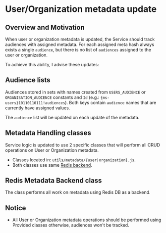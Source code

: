 # User/Organization metadata update
## Overview and Motivation
When user or organization metadata is updated, the Service should track audiences with assigned metadata.
For each assigned meta hash always exists a single `audience`, but there is no list of `audiences` assigned to the user or organization.

To achieve this ability, I advise these updates: 

## Audience lists
Audiences stored in sets with names created from `USERS_AUDIENCE` or `ORGANISATION_AUDIENCE` constants and `Id`
(e.g.: `{ms-users}10110110111!audiences`). Both keys contain `audience` names that are currently have assigned values.

The `audience` list will be updated on each update of the metadata.

## Metadata Handling classes
Service logic is updated to use 2 specific classes that will perform all CRUD operations on User or Organization metadata.

* Classes located in: `utils/metadata/{user|organization}.js`.
* Both classes use same [Redis backend](#redis-metadata-backend-class).

## Redis Metadata Backend class
The class performs all work on metadata using Redis DB as a backend.

## Notice
* All User or Organization metadata operations should be performed using Provided classes otherwise, audiences won't be tracked.

